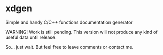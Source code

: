 # xdgen
Simple and handy C/C++ functions documentation generator

WARNING! Work is still pending. This version will not produce any kind of useful data until release.

So... just wait. But feel free to leave comments or contact me.


